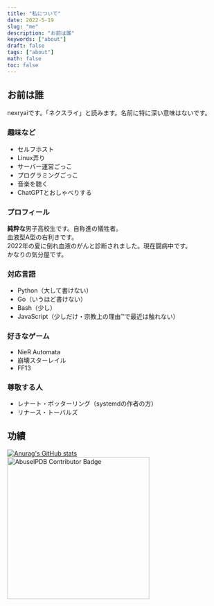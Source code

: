 ```yaml
---
title: "私について"
date: 2022-5-19
slug: "me"
description: "お前は誰"
keywords: ["about"]
draft: false
tags: ["about"]
math: false
toc: false
---
```

## お前は誰
nexryaiです。「ネクスライ」と読みます。名前に特に深い意味はないです。

### 趣味など
 - セルフホスト
 - Linux弄り
 - サーバー運営ごっこ
 - プログラミングごっこ
 - 音楽を聴く
 - ChatGPTとおしゃべりする

### プロフィール
**純粋な**男子高校生です。自称進の犠牲者。  
血液型A型の右利きです。  
2022年の夏に倒れ血液のがんと診断されました。現在闘病中です。  
かなりの気分屋です。

### 対応言語
 - Python（大して書けない）
 - Go（いうほど書けない）
 - Bash（少し）
 - JavaScript（少しだけ・宗教上の理由™で最近は触れない）

### 好きなゲーム
 - NieR Automata
 - 崩壊スターレイル
 - FF13

### 尊敬する人
 - レナート・ポッターリング（systemdの作者の方）
 - リナース・トーバルズ



 
## 功績
[![Anurag's GitHub stats](https://github-readme-stats.vercel.app/api?username=nexryai&count_private=true&show_icons=true&theme=tokyonight&hide_rank=true)](https://github.com/anuraghazra/github-readme-stats)
<br>
<a href="https://www.abuseipdb.com/user/67897" title="AbuseIPDB is an IP address blacklist for webmasters and sysadmins to report IP addresses engaging in abusive behavior on their networks">
	<img src="https://www.abuseipdb.com/contributor/67897.svg" alt="AbuseIPDB Contributor Badge" style="width: 328px;">
</a>
